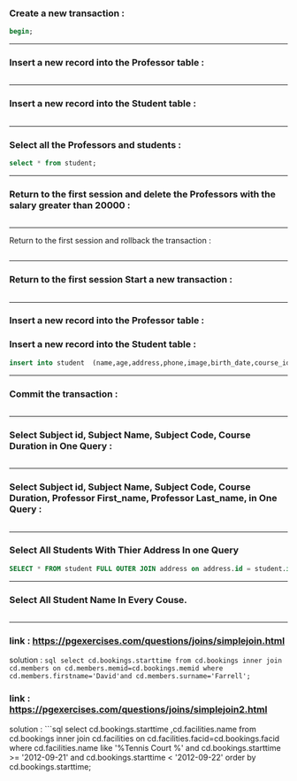 ### Create a new transaction :
```sql
begin;
```
________________________________________________________________________________________________________________________________________________________
### Insert a new record into the Professor table :
```sql insert into professor  (name,age,image,faculty_id,department_id)  values ('soad',30,bytea('/home/eman/Templates'),1,2);
```
_________________________________________________________________________________________________________________________________________________________
### Insert a new record into the Student table :
```sql insert into student  (name,age,address,phone,image,birth_date,course_id,address_id,height)  values ('lara',22,'eeee',0012,bytea('/home/eman/Templates'),20,18,1,160);
```
_________________________________________________________________________________________________________________________________________________________
### Select all the Professors and students :
```sql select * from professor;
select * from student;
```
_________________________________________________________________________________________________________________________________________________________
### Return to the first session and delete the Professors with the salary greater than 20000 :
```sql delete from professor where salary > 2000;
```
_________________________________________________________________________________________________________________________________________________________
Return to the first session and rollback the transaction :
```sql rollback; 
```
_________________________________________________________________________________________________________________________________________________________
### Return to the first session Start a new transaction :
```sql begin;
```
_________________________________________________________________________________________________________________________________________________________
### Insert a new record into the Professor table :
### Insert a new record into the Student table :
```sql insert into professor  (name,age,image,faculty_id,department_id)  values ('salwa',30,bytea('/home/eman/Templates'),1,2);
insert into student  (name,age,address,phone,image,birth_date,course_id,address_id,height)  values ('samar',22,'eeee',0012,bytea('/home/eman/Templates'),20,18,1,160);
```
_________________________________________________________________________________________________________________________________________________________
### Commit the transaction :
```sql commit;
```
________________________________________________________________________________________________________________________________________________________
### Select Subject id, Subject Name, Subject Code, Course Duration in One Query :
```sql select subject.name,subject.code,course.duration from subject inner join course on subject.id=course.subject_id;
```
________________________________________________________________________________________________________________________________________________________
### Select Subject id, Subject Name, Subject Code, Course Duration, Professor First_name, Professor Last_name, in One Query :
```sql select subject.name,subject.code,course.duration ,professor.name from subject inner join course on subject.id=course.subject_id inner join professor on subject.id=professor.id;
```
________________________________________________________________________________________________________________________________________________________
### Select All Students With Thier Address In one Query
```sql select select student.address from student inner join course on subject.id=course.subject_id inner join on professor subject.id=professor.id;
SELECT * FROM student FULL OUTER JOIN address on address.id = student.id;
```
________________________________________________________________________________________________________________________________________________________
### Select All Student Name In Every Couse.
```sql SELECT * FROM student FULL OUTER JOIN address on address.id = student.id; 
```
__________________________________________________________________________________________________________________________________________________________________________________________________________________________________________________________________________________________________________________


### link : https://pgexercises.com/questions/joins/simplejoin.html
  solution : ```sql select cd.bookings.starttime from cd.bookings inner join cd.members on cd.members.memid=cd.bookings.memid where cd.members.firstname='David'and cd.members.surname='Farrell';  ```
  
### link : https://pgexercises.com/questions/joins/simplejoin2.html
   solution : ```sql select cd.bookings.starttime ,cd.facilities.name from cd.bookings inner join cd.facilities on cd.facilities.facid=cd.bookings.facid where cd.facilities.name like '%Tennis Court %' and cd.bookings.starttime >= '2012-09-21' and cd.bookings.starttime < '2012-09-22'  order by cd.bookings.starttime;
   ```
